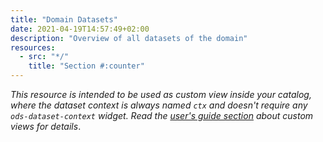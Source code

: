 ```yaml
---
title: "Domain Datasets"
date: 2021-04-19T14:57:49+02:00
description: "Overview of all datasets of the domain"
resources:
  - src: "*/"
    title: "Section #:counter"
---
```


_This resource is intended to be used as custom view inside your catalog, where the dataset context is always named `ctx` and doesn't require any `ods-dataset-context` widget. Read the [user's guide section](https://help.opendatasoft.com/platform/en/publishing_data/07_configuring_visualizations/06_configuring_custom_view/custom.html#configuring-the-custom-view) about custom views for details_.
